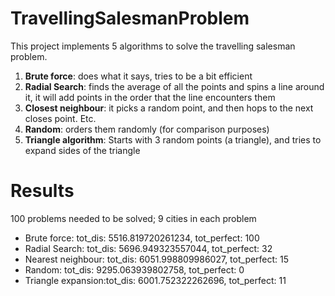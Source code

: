 # TravellingSalesmanProblem
This project implements 5 algorithms to solve the travelling salesman problem.
1. **Brute force**: does what it says, tries to be a bit efficient
2. **Radial Search**: finds the average of all the points and spins a line around it, it will add points in the order that the line encounters them
3. **Closest neighbour**: it picks a random point, and then hops to the next closes point. Etc.
4. **Random**: orders them randomly (for comparison purposes)
5. **Triangle algorithm**: Starts with 3 random points (a triangle), and tries to expand sides of the triangle

# Results
100 problems needed to be solved; 9 cities in each problem
* Brute force:       tot_dis: 5516.819720261234, tot_perfect: 100
* Radial Search:     tot_dis: 5696.949323557044, tot_perfect: 32
* Nearest neighbour: tot_dis: 6051.998809986027, tot_perfect: 15
* Random:            tot_dis: 9295.063939802758, tot_perfect: 0
* Triangle expansion:tot_dis: 6001.752322262696, tot_perfect: 11
